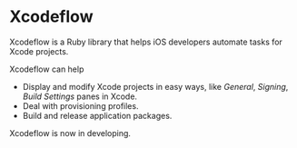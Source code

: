 # Xcodeflow

Xcodeflow is a Ruby library that helps iOS developers automate tasks for Xcode projects.

Xcodeflow can help

- Display and modify Xcode projects in easy ways, like *General*, *Signing*, *Build Settings* panes in Xcode.
- Deal with provisioning profiles.
- Build and release application packages.



Xcodeflow is now in developing.
